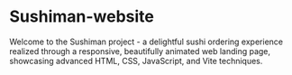 # Sushiman-website
Welcome to the Sushiman project - a delightful sushi ordering experience realized through a responsive, beautifully animated web landing page, showcasing advanced HTML, CSS, JavaScript, and Vite techniques.
